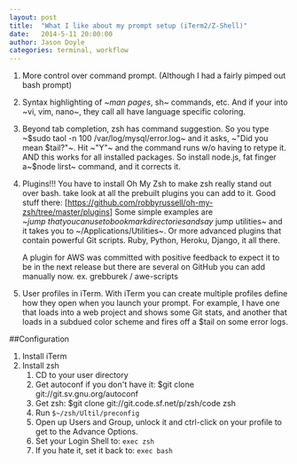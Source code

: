```yaml
---
layout: post
title:  "What I like about my prompt setup (iTerm2/Z-Shell)"
date:   2014-5-11 20:00:00
author: Jason Doyle
categories: terminal, workflow
---
```


1. More control over command prompt. (Although I had a fairly pimped out bash prompt)
2. Syntax highlighting of ~$man~ pages, ~$sh~ commands, etc. And if your into ~vi, vim, nano~, they call all have language specific coloring.

3. Beyond tab completion, zsh has command suggestion. So you type ~$sudo taol -n 100 /var/log/mysql/error.log~ and it asks, ~"Did you mean $tail?"~. Hit ~"Y"~ and the command runs w/o having to retype it. AND this works for all installed packages. So install node.js, fat finger a~$node lirst~ command, and it corrects it.

4. Plugins!!! You have to install Oh My Zsh to make zsh really stand out over bash. take look at all the prebuilt plugins you can add to it. Good stuff there: [https://github.com/robbyrussell/oh-my-zsh/tree/master/plugins]
	Some simple examples are ~$jump~ that you can use to book mark directories and say ~$jump utilities~ and it takes you to ~/Applications/Utilities~. Or more advanced plugins that contain powerful Git scripts. Ruby, Python, Heroku, Django, it all there.

	A plugin for AWS was committed with positive feedback to expect it to be in the next release but there are several on GitHub you can add manually now. ex. grebburek / awe-scripts

5. User profiles in iTerm. With iTerm you can create multiple profiles define how they open when you launch your prompt. For example, I have one that loads into a web project and shows some Git stats, and another that loads in a subdued color scheme and fires off a $tail on some error logs.

##Configuration
1. Install iTerm
2. Install zsh
	1. CD to your user directory
	2. Get autoconf if you don't have it: $git clone git://git.sv.gnu.org/autoconf
	3. Get zsh:  $git clone git://git.code.sf.net/p/zsh/code zsh
	4. Run `$~/zsh/Ultil/preconfig`
	5. Open up Users and Group, unlock it and ctrl-click on your profile to get to the Advance Options.
	6. Set your Login Shell to: `exec zsh`
	7. If you hate it, set it back to: `exec bash`


